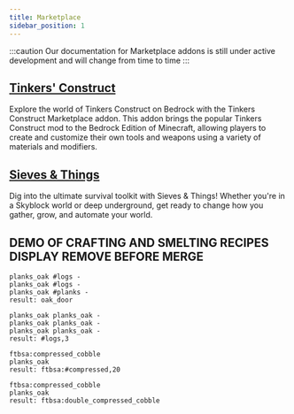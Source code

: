 ```yaml
---
title: Marketplace
sidebar_position: 1
---
```


:::caution
Our documentation for Marketplace addons is still under active development and will change from time to time
:::

## [Tinkers' Construct](./Addons/tinkers)

Explore the world of Tinkers Construct on Bedrock with the Tinkers Construct Marketplace addon. This addon brings the popular Tinkers Construct mod to the Bedrock Edition of Minecraft, allowing players to create and customize their own tools and weapons using a variety of materials and modifiers.

## [Sieves & Things](./Addons/sieves-and-things)

Dig into the ultimate survival toolkit with Sieves & Things! Whether you're in a Skyblock world or deep underground, get ready to change how you gather, grow, and automate your world.

## DEMO OF CRAFTING AND SMELTING RECIPES DISPLAY REMOVE BEFORE MERGE

```crafting table
planks_oak #logs -
planks_oak #logs -
planks_oak #planks -
result: oak_door
```

```crafting table
planks_oak planks_oak -
planks_oak planks_oak -
planks_oak planks_oak -
result: #logs,3
```

```crafting smelting
ftbsa:compressed_cobble
planks_oak
result: ftbsa:#compressed,20
```

```crafting smelting
ftbsa:compressed_cobble
planks_oak
result: ftbsa:double_compressed_cobble
```
